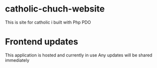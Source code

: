 # catholic-chuch-website
This is site for catholic i built with Php PDO

# Frontend updates

This application is hosted and currently in use
Any updates will be shared immediately
